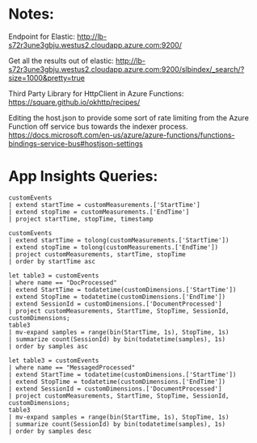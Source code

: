 
# Notes: 

Endpoint for Elastic: 
http://lb-s72r3une3gbju.westus2.cloudapp.azure.com:9200/

Get all the results out of elastic: 
http://lb-s72r3une3gbju.westus2.cloudapp.azure.com:9200/slbindex/_search/?size=1000&pretty=true 

Third Party Library for HttpClient in Azure Functions: 
https://square.github.io/okhttp/recipes/ 

Editing the host.json to provide some sort of rate limiting from the Azure Function off service bus towards the indexer process. 
https://docs.microsoft.com/en-us/azure/azure-functions/functions-bindings-service-bus#hostjson-settings 


# App Insights Queries: 
```kusto
customEvents
| extend startTime = customMeasurements.['StartTime']
| extend stopTime = customMeasurements.['EndTime']
| project startTime, stopTime, timestamp  
```

```kusto
customEvents
| extend startTime = tolong(customMeasurements.['StartTime'])
| extend stopTime = tolong(customMeasurements.['EndTime'])
| project customMeasurements, startTime, stopTime
| order by startTime asc
```

```kusto
let table3 = customEvents 
| where name == "DocProcessed"
| extend StartTime = todatetime(customDimensions.['StartTime'])
| extend StopTime = todatetime(customDimensions.['EndTime'])
| extend SessionId = customDimensions.['DocumentProcessed']
| project customMeasurements, StartTime, StopTime, SessionId, customDimensions;
table3
| mv-expand samples = range(bin(StartTime, 1s), StopTime, 1s)
| summarize count(SessionId) by bin(todatetime(samples), 1s) 
| order by samples asc
```

```kusto
let table3 = customEvents 
| where name == "MessagedProcessed"
| extend StartTime = todatetime(customDimensions.['StartTime'])
| extend StopTime = todatetime(customDimensions.['EndTime'])
| extend SessionId = customDimensions.['DocumentProcessed']
| project customMeasurements, StartTime, StopTime, SessionId, customDimensions;
table3
| mv-expand samples = range(bin(StartTime, 1s), StopTime, 1s)
| summarize count(SessionId) by bin(todatetime(samples), 1s) 
| order by samples desc
```